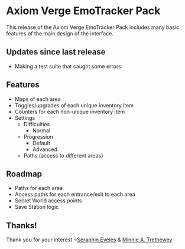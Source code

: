 # Axiom Verge EmoTracker Pack

This release of the Axiom Verge EmoTracker Pack includes many basic features of the main design of the interface.

## Updates since last release

* Making a test suite that caught some errors

## Features

* Maps of each area
* Toggles/upgrades of each unique inventory item
* Counters for each non-unique inventory item
* Settings
  * Difficulties
    * Normal
  * Progression
    * Default
    * Advanced
  * Paths (access to different areas)

## Roadmap

* Paths for each area
* Access paths for each entrance/exit to each area
* Secret World access points
* Save Station logic

## Thanks!

Thank you for your interest
~[Seraphin Eveles](http://github.com/SeraphinEveles) & [Minnie A. Trethewey](http://github.com/miketrethewey)
